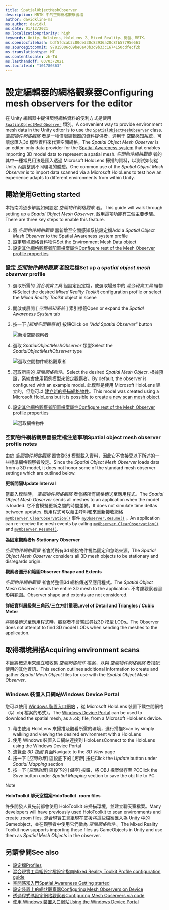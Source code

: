 ```yaml
---
title: SpatialObjectMeshObserver
description: MRTK 中的空間網格觀察器檔
author: davidkline-ms
ms.author: davidkl
ms.date: 01/12/2021
ms.localizationpriority: high
keywords: Unity、HoloLens、HoloLens 2、Mixed Reality、開發、MRTK、
ms.openlocfilehash: bdf5fdcab3c80de330c83936a20c8fb57795e661
ms.sourcegitcommit: 97815006c09be0a43b3d9b33c1674150cdfecf2b
ms.translationtype: MT
ms.contentlocale: zh-TW
ms.lasthandoff: 03/03/2021
ms.locfileid: "101780363"
---
```

# <a name="configuring-mesh-observers-for-the-editor"></a><span data-ttu-id="7e446-104">設定編輯器的網格觀察器</span><span class="sxs-lookup"><span data-stu-id="7e446-104">Configuring mesh observers for the editor</span></span>

<span data-ttu-id="7e446-105">在 Unity 編輯器中提供環境網格資料的便利方式是使用 [`SpatialObjectMeshObserver`](xref:Microsoft.MixedReality.Toolkit.SpatialObjectMeshObserver.SpatialObjectMeshObserver) 類別。</span><span class="sxs-lookup"><span data-stu-id="7e446-105">A convenient way to provide environment mesh data in the Unity editor is to use the [`SpatialObjectMeshObserver`](xref:Microsoft.MixedReality.Toolkit.SpatialObjectMeshObserver.SpatialObjectMeshObserver) class.</span></span> <span data-ttu-id="7e446-106">*空間物件網格觀察* 者是一種僅限編輯器的資料提供者，適用于 [空間感知系統](spatial-awareness-getting-started.md)，可讓您匯入3d 模型資料來代表空間網格。</span><span class="sxs-lookup"><span data-stu-id="7e446-106">The *Spatial Object Mesh Observer* is an editor-only data provider for the [Spatial Awareness system](spatial-awareness-getting-started.md) that enables importing 3D model data to represent a spatial mesh.</span></span> <span data-ttu-id="7e446-107">*空間物件網格觀察* 者的其中一種常見用法是匯入透過 Microsoft HoloLens 掃描的資料，以測試如何從 Unity 內調整到不同環境的體驗。</span><span class="sxs-lookup"><span data-stu-id="7e446-107">One common use of the *Spatial Object Mesh Observer* is to import data scanned via a Microsoft HoloLens to test how an experience adapts to different environments from within Unity.</span></span>

## <a name="getting-started"></a><span data-ttu-id="7e446-108">開始使用</span><span class="sxs-lookup"><span data-stu-id="7e446-108">Getting started</span></span>

<span data-ttu-id="7e446-109">本指南將逐步解說如何設定 *空間物件網格觀察* 者。</span><span class="sxs-lookup"><span data-stu-id="7e446-109">This guide will walk through setting up a *Spatial Object Mesh Observer*.</span></span> <span data-ttu-id="7e446-110">啟用這項功能有三個主要步驟。</span><span class="sxs-lookup"><span data-stu-id="7e446-110">There are three key steps to enable this feature.</span></span>

1. <span data-ttu-id="7e446-111">將 *空間物件網格觀察* 器新增至空間感知系統設定檔</span><span class="sxs-lookup"><span data-stu-id="7e446-111">Add a *Spatial Object Mesh Observer* to the Spatial Awareness system profile</span></span>
1. <span data-ttu-id="7e446-112">設定環境網格資料物件</span><span class="sxs-lookup"><span data-stu-id="7e446-112">Set the Environment Mesh Data object</span></span>
1. [<span data-ttu-id="7e446-113">設定其他網格觀察者配置檔案屬性</span><span class="sxs-lookup"><span data-stu-id="7e446-113">Configure rest of the Mesh Observer profile properties</span></span>](configuring-spatial-awareness-mesh-observer.md)

### <a name="set-up-a-spatial-object-mesh-observer-profile"></a><span data-ttu-id="7e446-114">設定 *空間物件網格觀察* 者設定檔</span><span class="sxs-lookup"><span data-stu-id="7e446-114">Set up a *spatial object mesh observer* profile</span></span>

1. <span data-ttu-id="7e446-115">選取所需的 *混合現實工具* 組設定設定檔，或選取場景中的 *混合現實工具* 組物件</span><span class="sxs-lookup"><span data-stu-id="7e446-115">Select the desired *Mixed Reality Toolkit* configuration profile or select the *Mixed Reality Toolkit* object in scene</span></span>
1. <span data-ttu-id="7e446-116">開啟或展開 [ *空間感知系統* ] 索引標籤</span><span class="sxs-lookup"><span data-stu-id="7e446-116">Open or expand the *Spatial Awareness System* tab</span></span>
1. <span data-ttu-id="7e446-117">按一下 *[新增空間觀察者]* 按鈕</span><span class="sxs-lookup"><span data-stu-id="7e446-117">Click on *"Add Spatial Observer"* button</span></span>

    ![新增空間觀察者](../images/spatial-awareness/AddObserver.png)

1. <span data-ttu-id="7e446-119">選取 *SpatialObjectMeshObserver* 類型</span><span class="sxs-lookup"><span data-stu-id="7e446-119">Select the *SpatialObjectMeshObserver* type</span></span>

    ![選取空間物件網格觀察者](../images/spatial-awareness/SelectObjectObserver.png)

1. <span data-ttu-id="7e446-121">選取所需的 *空間網格物件*。</span><span class="sxs-lookup"><span data-stu-id="7e446-121">Select the desired *Spatial Mesh Object*.</span></span> <span data-ttu-id="7e446-122">根據預設，系統會使用範例模型來設定觀察者。</span><span class="sxs-lookup"><span data-stu-id="7e446-122">By default, the observer is configured with an example model.</span></span> <span data-ttu-id="7e446-123">此模型是使用 Microsoft HoloLens 建立的，但您可以 [建立新的掃描網格物件](#acquiring-environment-scans)。</span><span class="sxs-lookup"><span data-stu-id="7e446-123">This model was created using a Microsoft HoloLens but it is possible to [create a new scan mesh object](#acquiring-environment-scans).</span></span>
1. [<span data-ttu-id="7e446-124">設定其他網格觀察者配置檔案屬性</span><span class="sxs-lookup"><span data-stu-id="7e446-124">Configure rest of the Mesh Observer profile properties</span></span>](configuring-spatial-awareness-mesh-observer.md)

    ![選取網格物件](../images/spatial-awareness/ObjectObserverProfile.png)

### <a name="spatial-object-mesh-observer-profile-notes"></a><span data-ttu-id="7e446-126">空間物件網格觀察器設定檔注意事項</span><span class="sxs-lookup"><span data-stu-id="7e446-126">Spatial object mesh observer profile notes</span></span>

<span data-ttu-id="7e446-127">由於 *空間物件網格觀察* 器會從3d 模型載入資料，因此它不會接受以下所述的一些標準網格觀察者設定。</span><span class="sxs-lookup"><span data-stu-id="7e446-127">Since the *Spatial Object Mesh Observer* loads data from a 3D model, it does not honor some of the standard mesh observer settings which are outlined below.</span></span>

<span data-ttu-id="7e446-128">**更新間隔**</span><span class="sxs-lookup"><span data-stu-id="7e446-128">**Update Interval**</span></span>

<span data-ttu-id="7e446-129">當載入模型時，  *空間物件網格觀察* 者會將所有網格傳送至應用程式。</span><span class="sxs-lookup"><span data-stu-id="7e446-129">The  *Spatial Object Mesh Observer* sends all meshes to an application when the model is loaded.</span></span> <span data-ttu-id="7e446-130">它不會模擬更新之間的時間差異。</span><span class="sxs-lookup"><span data-stu-id="7e446-130">It does not simulate time deltas between updates.</span></span> <span data-ttu-id="7e446-131">應用程式可以藉由呼叫和來重新接收網格 [`myObserver.ClearObservation()`](xref:Microsoft.MixedReality.Toolkit.SpatialAwareness.IMixedRealitySpatialAwarenessObserver.ClearObservations) 事件 [`myObserver.Resume()`](xref:Microsoft.MixedReality.Toolkit.SpatialAwareness.IMixedRealitySpatialAwarenessObserver.Resume) 。</span><span class="sxs-lookup"><span data-stu-id="7e446-131">An application can re-receive the mesh events by calling [`myObserver.ClearObservation()`](xref:Microsoft.MixedReality.Toolkit.SpatialAwareness.IMixedRealitySpatialAwarenessObserver.ClearObservations) and [`myObserver.Resume()`](xref:Microsoft.MixedReality.Toolkit.SpatialAwareness.IMixedRealitySpatialAwarenessObserver.Resume).</span></span>

<span data-ttu-id="7e446-132">**為固定觀察者**</span><span class="sxs-lookup"><span data-stu-id="7e446-132">**Is Stationary Observer**</span></span>

<span data-ttu-id="7e446-133">*空間物件網格觀察* 者會將所有3d 網格物件視為固定和忽略來源。</span><span class="sxs-lookup"><span data-stu-id="7e446-133">The *Spatial Object Mesh Observer* considers all 3D mesh objects to be stationary and disregards origin.</span></span>

<span data-ttu-id="7e446-134">**觀察者圖形和範圍**</span><span class="sxs-lookup"><span data-stu-id="7e446-134">**Observer Shape and Extents**</span></span>

<span data-ttu-id="7e446-135">*空間物件網格觀察* 者會將整個3d 網格傳送至應用程式。</span><span class="sxs-lookup"><span data-stu-id="7e446-135">The  *Spatial Object Mesh Observer* sends the entire 3D mesh to the application.</span></span> <span data-ttu-id="7e446-136">不考慮觀察者圖形與範圍。</span><span class="sxs-lookup"><span data-stu-id="7e446-136">Observer shape and extents are not considered.</span></span>

<span data-ttu-id="7e446-137">**詳細資料層級與三角形/三立方計量表**</span><span class="sxs-lookup"><span data-stu-id="7e446-137">**Level of Detail and Triangles / Cubic Meter**</span></span>

<span data-ttu-id="7e446-138">將網格傳送至應用程式時，觀察者不會嘗試尋找3D 模型 LODs。</span><span class="sxs-lookup"><span data-stu-id="7e446-138">The Observer does not attempt to find 3D model LODs when sending the meshes to the application.</span></span>

## <a name="acquiring-environment-scans"></a><span data-ttu-id="7e446-139">取得環境掃描</span><span class="sxs-lookup"><span data-stu-id="7e446-139">Acquiring environment scans</span></span>

<span data-ttu-id="7e446-140">本節將概述用來建立和收集 *空間網格物件* 檔案，以與 *空間物件網格觀察* 者搭配使用的其他資訊。</span><span class="sxs-lookup"><span data-stu-id="7e446-140">This section outlines additional information to create and gather *Spatial Mesh Object* files for use with the *Spatial Object Mesh Observer*.</span></span>

### <a name="windows-device-portal"></a><span data-ttu-id="7e446-141">Windows 裝置入口網站</span><span class="sxs-lookup"><span data-stu-id="7e446-141">Windows Device Portal</span></span>

<span data-ttu-id="7e446-142">您可以使用 [Windows 裝置入口網站](https://docs.microsoft.com/windows/mixed-reality/using-the-windows-device-portal) ，從 Microsoft HoloLens 裝置下載空間網格（以 .obj 檔案的形式）。</span><span class="sxs-lookup"><span data-stu-id="7e446-142">The [Windows Device Portal](https://docs.microsoft.com/windows/mixed-reality/using-the-windows-device-portal) can be used to download the spatial mesh, as a .obj file, from a Microsoft HoloLens device.</span></span>

1. <span data-ttu-id="7e446-143">藉由使用 HoloLens 來掃描及觀看所需的環境，進行掃描</span><span class="sxs-lookup"><span data-stu-id="7e446-143">Scan by simply walking and viewing the desired environment with a HoloLens</span></span>
1. <span data-ttu-id="7e446-144">使用 Windows 裝置入口網站連接到 HoloLens</span><span class="sxs-lookup"><span data-stu-id="7e446-144">Connect to the HoloLens using the Windows Device Portal</span></span>
1. <span data-ttu-id="7e446-145">流覽至 *3D 視圖* 頁面</span><span class="sxs-lookup"><span data-stu-id="7e446-145">Navigate to the *3D View* page</span></span>
1. <span data-ttu-id="7e446-146">按一下 [*空間對應*] 區段底下的 [*更新*] 按鈕</span><span class="sxs-lookup"><span data-stu-id="7e446-146">Click the *Update* button under *Spatial Mapping* section</span></span>
1. <span data-ttu-id="7e446-147">按一下 [*空間對應*] 區段下的 [*儲存*] 按鈕，將 OBJ 檔案儲存至 PC</span><span class="sxs-lookup"><span data-stu-id="7e446-147">Click the *Save* button under *Spatial Mapping* section to save the obj file to PC</span></span>

> [!NOTE]
> <span data-ttu-id="7e446-148">**HoloToolkit 聊天室檔案**</span><span class="sxs-lookup"><span data-stu-id="7e446-148">**HoloToolkit .room files**</span></span>
>
> <span data-ttu-id="7e446-149">許多開發人員先前都會使用 HoloToolkit 來掃描環境，並建立聊天室檔案。</span><span class="sxs-lookup"><span data-stu-id="7e446-149">Many developers will have previously used HoloToolkit to scan environments and create .room files.</span></span> <span data-ttu-id="7e446-150">混合現實工具組現在支援將這些檔案匯入為 Unity 中的 Gameobject，並在觀察者中使用它們做為 *空間網格物件* 。</span><span class="sxs-lookup"><span data-stu-id="7e446-150">The Mixed Reality Toolkit now supports importing these files as GameObjects in Unity and use them as *Spatial Mesh Objects* in the observer.</span></span>

## <a name="see-also"></a><span data-ttu-id="7e446-151">另請參閱</span><span class="sxs-lookup"><span data-stu-id="7e446-151">See also</span></span>

- [<span data-ttu-id="7e446-152">設定檔</span><span class="sxs-lookup"><span data-stu-id="7e446-152">Profiles</span></span>](../profiles/profiles.md)
- [<span data-ttu-id="7e446-153">混合現實工具組設定檔設定指南</span><span class="sxs-lookup"><span data-stu-id="7e446-153">Mixed Reality Toolkit Profile configuration guide</span></span>](../../configuration/mixed-reality-configuration-guide.md)
- [<span data-ttu-id="7e446-154">空間感知入門</span><span class="sxs-lookup"><span data-stu-id="7e446-154">Spatial Awareness Getting started</span></span>](spatial-awareness-getting-started.md)
- [<span data-ttu-id="7e446-155">設定裝置上的網狀觀察器</span><span class="sxs-lookup"><span data-stu-id="7e446-155">Configuring Mesh Observers on Device</span></span>](configuring-spatial-awareness-mesh-observer.md)
- [<span data-ttu-id="7e446-156">透過程式碼設定網格觀察者</span><span class="sxs-lookup"><span data-stu-id="7e446-156">Configuring Mesh Observers via code</span></span>](usage-guide.md)
- [<span data-ttu-id="7e446-157">使用 Windows 裝置入口網站</span><span class="sxs-lookup"><span data-stu-id="7e446-157">Using the Windows Device Portal</span></span>](https://docs.microsoft.com/windows/mixed-reality/using-the-windows-device-portal)
